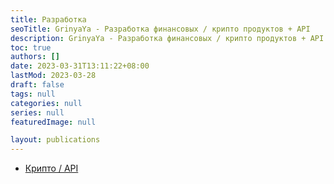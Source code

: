 ```yaml
---
title: Разработка
seoTitle: GrinyaYa - Разработка финансовых / крипто продуктов + API
description: GrinyaYa - Разработка финансовых / крипто продуктов + API
toc: true
authors: []
date: 2023-03-31T13:11:22+08:00
lastMod: 2023-03-28
draft: false
tags: null
categories: null
series: null
featuredImage: null

layout: publications
---
```


- [Крипто / API](https://t.me/romankurnovskii)



